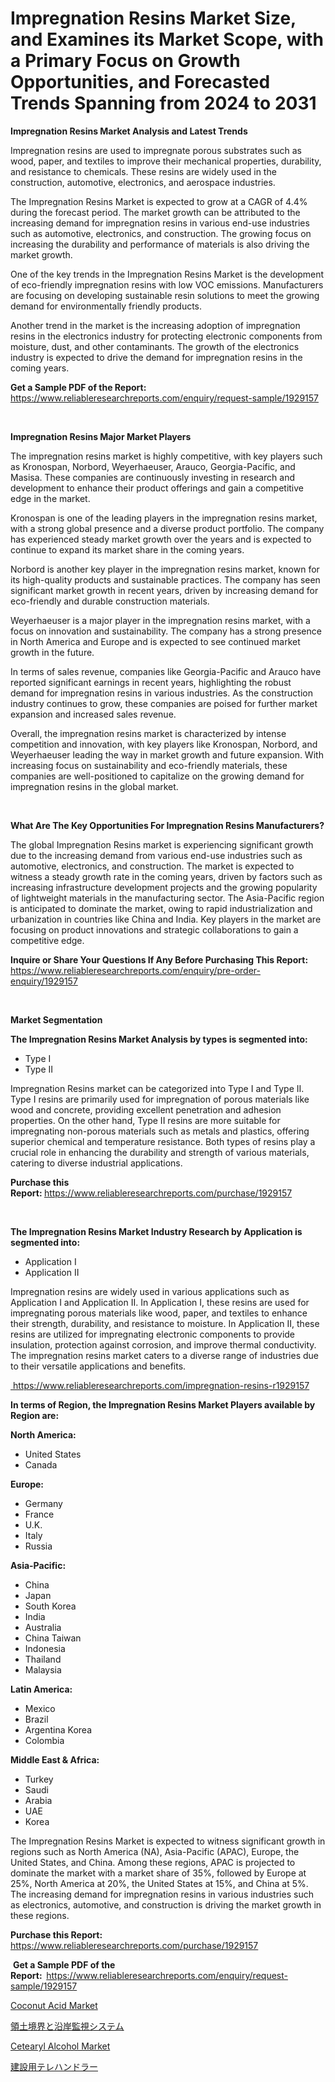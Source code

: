 <p><h1>Impregnation Resins Market Size, and Examines its Market Scope, with a Primary Focus on Growth Opportunities, and Forecasted Trends Spanning from 2024 to 2031</h1></p><p><strong>Impregnation Resins Market Analysis and Latest Trends</strong></p>
<p><p>Impregnation resins are used to impregnate porous substrates such as wood, paper, and textiles to improve their mechanical properties, durability, and resistance to chemicals. These resins are widely used in the construction, automotive, electronics, and aerospace industries.</p><p>The Impregnation Resins Market is expected to grow at a CAGR of 4.4% during the forecast period. The market growth can be attributed to the increasing demand for impregnation resins in various end-use industries such as automotive, electronics, and construction. The growing focus on increasing the durability and performance of materials is also driving the market growth.</p><p>One of the key trends in the Impregnation Resins Market is the development of eco-friendly impregnation resins with low VOC emissions. Manufacturers are focusing on developing sustainable resin solutions to meet the growing demand for environmentally friendly products.</p><p>Another trend in the market is the increasing adoption of impregnation resins in the electronics industry for protecting electronic components from moisture, dust, and other contaminants. The growth of the electronics industry is expected to drive the demand for impregnation resins in the coming years.</p></p>
<p><strong>Get a Sample PDF of the Report:&nbsp;</strong> <a href="https://www.reliableresearchreports.com/enquiry/request-sample/1929157">https://www.reliableresearchreports.com/enquiry/request-sample/1929157</a></p>
<p>&nbsp;</p>
<p><strong>Impregnation Resins Major Market Players</strong></p>
<p><p>The impregnation resins market is highly competitive, with key players such as Kronospan, Norbord, Weyerhaeuser, Arauco, Georgia-Pacific, and Masisa. These companies are continuously investing in research and development to enhance their product offerings and gain a competitive edge in the market.</p><p>Kronospan is one of the leading players in the impregnation resins market, with a strong global presence and a diverse product portfolio. The company has experienced steady market growth over the years and is expected to continue to expand its market share in the coming years.</p><p>Norbord is another key player in the impregnation resins market, known for its high-quality products and sustainable practices. The company has seen significant market growth in recent years, driven by increasing demand for eco-friendly and durable construction materials.</p><p>Weyerhaeuser is a major player in the impregnation resins market, with a focus on innovation and sustainability. The company has a strong presence in North America and Europe and is expected to see continued market growth in the future.</p><p>In terms of sales revenue, companies like Georgia-Pacific and Arauco have reported significant earnings in recent years, highlighting the robust demand for impregnation resins in various industries. As the construction industry continues to grow, these companies are poised for further market expansion and increased sales revenue.</p><p>Overall, the impregnation resins market is characterized by intense competition and innovation, with key players like Kronospan, Norbord, and Weyerhaeuser leading the way in market growth and future expansion. With increasing focus on sustainability and eco-friendly materials, these companies are well-positioned to capitalize on the growing demand for impregnation resins in the global market.</p></p>
<p>&nbsp;</p>
<p><strong>What Are The Key Opportunities For Impregnation Resins Manufacturers?</strong></p>
<p><p>The global Impregnation Resins market is experiencing significant growth due to the increasing demand from various end-use industries such as automotive, electronics, and construction. The market is expected to witness a steady growth rate in the coming years, driven by factors such as increasing infrastructure development projects and the growing popularity of lightweight materials in the manufacturing sector. The Asia-Pacific region is anticipated to dominate the market, owing to rapid industrialization and urbanization in countries like China and India. Key players in the market are focusing on product innovations and strategic collaborations to gain a competitive edge.</p></p>
<p><strong>Inquire or Share Your Questions If Any Before Purchasing This Report:</strong> <a href="https://www.reliableresearchreports.com/enquiry/pre-order-enquiry/1929157">https://www.reliableresearchreports.com/enquiry/pre-order-enquiry/1929157</a></p>
<p>&nbsp;</p>
<p><strong>Market Segmentation</strong></p>
<p><strong>The Impregnation Resins Market Analysis by types is segmented into:</strong></p>
<p><ul><li>Type I</li><li>Type II</li></ul></p>
<p><p>Impregnation Resins market can be categorized into Type I and Type II. Type I resins are primarily used for impregnation of porous materials like wood and concrete, providing excellent penetration and adhesion properties. On the other hand, Type II resins are more suitable for impregnating non-porous materials such as metals and plastics, offering superior chemical and temperature resistance. Both types of resins play a crucial role in enhancing the durability and strength of various materials, catering to diverse industrial applications.</p></p>
<p><strong>Purchase this Report:&nbsp;</strong><a href="https://www.reliableresearchreports.com/purchase/1929157">https://www.reliableresearchreports.com/purchase/1929157</a></p>
<p>&nbsp;</p>
<p><strong>The Impregnation Resins Market Industry Research by Application is segmented into:</strong></p>
<p><ul><li>Application I</li><li>Application II</li></ul></p>
<p><p>Impregnation resins are widely used in various applications such as Application I and Application II. In Application I, these resins are used for impregnating porous materials like wood, paper, and textiles to enhance their strength, durability, and resistance to moisture. In Application II, these resins are utilized for impregnating electronic components to provide insulation, protection against corrosion, and improve thermal conductivity. The impregnation resins market caters to a diverse range of industries due to their versatile applications and benefits.</p></p>
<p><a href="https://www.reliableresearchreports.com/impregnation-resins-r1929157">&nbsp;https://www.reliableresearchreports.com/impregnation-resins-r1929157</a></p>
<p><strong>In terms of Region, the Impregnation Resins Market Players available by Region are:</strong></p>
<p>
    <p> <strong> North America: </strong>
        <ul>
            <li>United States</li>
            <li>Canada</li>
        </ul>
        </p> 
    <p> <strong> Europe: </strong>
        <ul>
            <li>Germany</li>
            <li>France</li>
            <li>U.K.</li>
            <li>Italy</li>
            <li>Russia</li>
        </ul>
        </p> 
    <p> <strong> Asia-Pacific: </strong>
        <ul>
            <li>China</li>
            <li>Japan</li>
            <li>South Korea</li>
            <li>India</li>
            <li>Australia</li>
            <li>China Taiwan</li>
            <li>Indonesia</li>
            <li>Thailand</li>
            <li>Malaysia</li>
        </ul>
        </p> 
    <p> <strong> Latin America: </strong>
        <ul>
            <li>Mexico</li>
            <li>Brazil</li>
            <li>Argentina Korea</li>
            <li>Colombia</li>
        </ul>
        </p> 
    <p> <strong> Middle East & Africa: </strong>
        <ul>
            <li>Turkey</li>
            <li>Saudi</li>
            <li>Arabia</li>
            <li>UAE</li>
            <li>Korea</li>
        </ul>
    </p>
    </p>
<p><p>The Impregnation Resins Market is expected to witness significant growth in regions such as North America (NA), Asia-Pacific (APAC), Europe, the United States, and China. Among these regions, APAC is projected to dominate the market with a market share of 35%, followed by Europe at 25%, North America at 20%, the United States at 15%, and China at 5%. The increasing demand for impregnation resins in various industries such as electronics, automotive, and construction is driving the market growth in these regions.</p></p>
<p><strong>Purchase this Report: </strong><a href="https://www.reliableresearchreports.com/purchase/1929157">https://www.reliableresearchreports.com/purchase/1929157</a></p>
<p>&nbsp;<strong>Get a Sample PDF of the Report:&nbsp;&nbsp;</strong><a href="https://www.reliableresearchreports.com/enquiry/request-sample/1929157">https://www.reliableresearchreports.com/enquiry/request-sample/1929157</a></p>
<p><strong></strong></p>
<p><p><a href="https://github.com/sahltyb2/Market-Research-Report-List-1/blob/main/coconut-acid-market.md">Coconut Acid Market</a></p><p><a href="https://github.com/DayanaRunolfsdottir/Market-Research-Report-List-1/blob/main/5565913117113.md">領土境界と沿岸監視システム</a></p><p><a href="https://github.com/setiawananhar13/Market-Research-Report-List-1/blob/main/cetearyl-alcohol-market.md">Cetearyl Alcohol Market</a></p><p><a href="https://github.com/VinceMarvin1/Market-Research-Report-List-1/blob/main/7503728117112.md">建設用テレハンドラー</a></p></p>